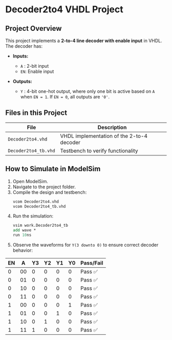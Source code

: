 # Decoder2to4 VHDL Project

## Project Overview
This project implements a **2-to-4 line decoder with enable input** in VHDL. The decoder has:

- **Inputs:**  
  - `A` : 2-bit input  
  - `EN`: Enable input  

- **Outputs:**  
  - `Y` : 4-bit one-hot output, where only one bit is active based on `A` when `EN = 1`. If `EN = 0`, all outputs are `'0'`.  




## Files in this Project
| File | Description |
|------|-------------|
| `Decoder2to4.vhd` | VHDL implementation of the 2-to-4 decoder |
| `Decoder2to4_tb.vhd` | Testbench to verify functionality |



## How to Simulate in ModelSim

1. Open ModelSim.  
2. Navigate to the project folder.  
3. Compile the design and testbench:
   ```tcl
   vcom Decoder2to4.vhd
   vcom Decoder2to4_tb.vhd
   ```
4. Run the simulation:
   ```tcl
   vsim work.Decoder2to4_tb
   add wave *
   run 10ns
   ```
5. Observe the waveforms for `Y(3 downto 0)` to ensure correct decoder behavior:

  | EN | A  | Y3 | Y2 | Y1 | Y0 | Pass/Fail |
  |----|----|----|----|----|----|-----------|
  | 0  | 00 | 0  | 0  | 0  | 0  | Pass ✅   |
  | 0  | 01 | 0  | 0  | 0  | 0  | Pass ✅   |
  | 0  | 10 | 0  | 0  | 0  | 0  | Pass ✅   |
  | 0  | 11 | 0  | 0  | 0  | 0  | Pass ✅   |
  | 1  | 00 | 0  | 0  | 0  | 1  | Pass ✅   |
  | 1  | 01 | 0  | 0  | 1  | 0  | Pass ✅   |
  | 1  | 10 | 0  | 1  | 0  | 0  | Pass ✅   |
  | 1  | 11 | 1  | 0  | 0  | 0  | Pass ✅   |
